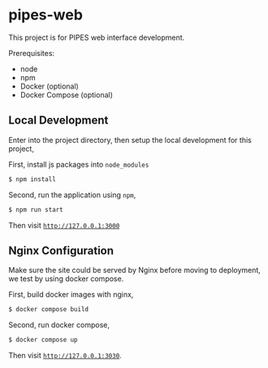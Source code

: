 # pipes-web

This project is for PIPES web interface development.

Prerequisites:
* node
* npm
* Docker (optional)
* Docker Compose (optional)


## Local Development

Enter into the project directory, then setup the local development for this project,

First, install js packages into `node_modules`

```bash
$ npm install
```

Second, run the application using `npm`,

```bash
$ npm run start
```

Then visit [`http://127.0.0.1:3000`](http://127.0.0.1:3000)


## Nginx Configuration

Make sure the site could be served by Nginx before moving to deployment, we test by using docker compose.

First, build docker images with nginx,

```bash
$ docker compose build
```

Second, run docker compose,

```bash
$ docker compose up
```

Then visit [`http://127.0.0.1:3030`](http://127.0.0.1:3030).
